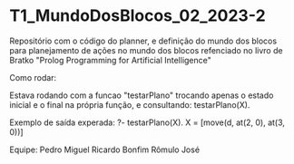 # T1_MundoDosBlocos_02_2023-2
Repositório com o código do planner, e definição do mundo dos blocos para planejamento de ações no mundo dos blocos refenciado no livro de Bratko "Prolog Programming for Artificial Intelligence"

Como rodar:

Estava rodando com a funcao "testarPlano" trocando apenas o estado inicial e o final na própria função, e consultando: 
testarPlano(X).

Exemplo de saída experada:
?- testarPlano(X).
X = [move(d, at(2, 0), at(3, 0))] 





Equipe: 
Pedro Miguel
Ricardo Bonfim 
Rômulo José
